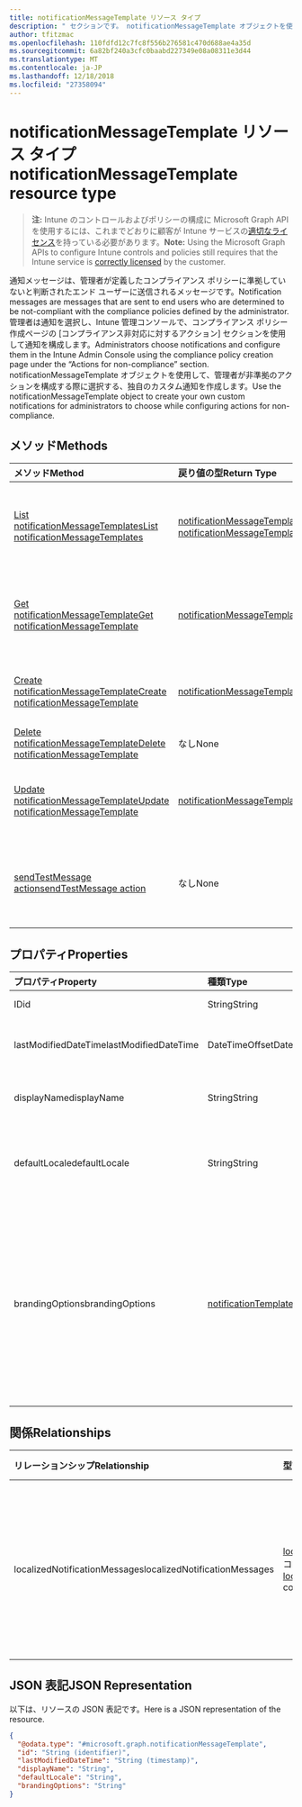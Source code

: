 ```yaml
---
title: notificationMessageTemplate リソース タイプ
description: " セクションです。 notificationMessageTemplate オブジェクトを使用して、管理者が非準拠のアクションを構成する際に選択する、独自のカスタム通知を作成します。"
author: tfitzmac
ms.openlocfilehash: 110fdfd12c7fc8f556b276581c470d688ae4a35d
ms.sourcegitcommit: 6a82bf240a3cfc0baabd227349e08a08311e3d44
ms.translationtype: MT
ms.contentlocale: ja-JP
ms.lasthandoff: 12/18/2018
ms.locfileid: "27358094"
---
```

# <a name="notificationmessagetemplate-resource-type"></a><span data-ttu-id="fa385-104">notificationMessageTemplate リソース タイプ</span><span class="sxs-lookup"><span data-stu-id="fa385-104">notificationMessageTemplate resource type</span></span>

> <span data-ttu-id="fa385-105">**注:** Intune のコントロールおよびポリシーの構成に Microsoft Graph API を使用するには、これまでどおりに顧客が Intune サービスの[適切なライセンス](https://go.microsoft.com/fwlink/?linkid=839381)を持っている必要があります。</span><span class="sxs-lookup"><span data-stu-id="fa385-105">**Note:** Using the Microsoft Graph APIs to configure Intune controls and policies still requires that the Intune service is [correctly licensed](https://go.microsoft.com/fwlink/?linkid=839381) by the customer.</span></span>

<span data-ttu-id="fa385-106">通知メッセージは、管理者が定義したコンプライアンス ポリシーに準拠していないと判断されたエンド ユーザーに送信されるメッセージです。</span><span class="sxs-lookup"><span data-stu-id="fa385-106">Notification messages are messages that are sent to end users who are determined to be not-compliant with the compliance policies defined by the administrator.</span></span> <span data-ttu-id="fa385-107">管理者は通知を選択し、Intune 管理コンソールで、コンプライアンス ポリシー作成ページの [コンプライアンス非対応に対するアクション] セクションを使用して通知を構成します。</span><span class="sxs-lookup"><span data-stu-id="fa385-107">Administrators choose notifications and configure them in the Intune Admin Console using the compliance policy creation page under the “Actions for non-compliance” section.</span></span> <span data-ttu-id="fa385-108">notificationMessageTemplate オブジェクトを使用して、管理者が非準拠のアクションを構成する際に選択する、独自のカスタム通知を作成します。</span><span class="sxs-lookup"><span data-stu-id="fa385-108">Use the notificationMessageTemplate object to create your own custom notifications for administrators to choose while configuring actions for non-compliance.</span></span>
## <a name="methods"></a><span data-ttu-id="fa385-109">メソッド</span><span class="sxs-lookup"><span data-stu-id="fa385-109">Methods</span></span>
|<span data-ttu-id="fa385-110">メソッド</span><span class="sxs-lookup"><span data-stu-id="fa385-110">Method</span></span>|<span data-ttu-id="fa385-111">戻り値の型</span><span class="sxs-lookup"><span data-stu-id="fa385-111">Return Type</span></span>|<span data-ttu-id="fa385-112">説明</span><span class="sxs-lookup"><span data-stu-id="fa385-112">Description</span></span>|
|:---|:---|:---|
|[<span data-ttu-id="fa385-113">List notificationMessageTemplates</span><span class="sxs-lookup"><span data-stu-id="fa385-113">List notificationMessageTemplates</span></span>](../api/intune-notification-notificationmessagetemplate-list.md)|<span data-ttu-id="fa385-114">[notificationMessageTemplate](../resources/intune-notification-notificationmessagetemplate.md) コレクション</span><span class="sxs-lookup"><span data-stu-id="fa385-114">[notificationMessageTemplate](../resources/intune-notification-notificationmessagetemplate.md) collection</span></span>|<span data-ttu-id="fa385-115">[notificationMessageTemplate](../resources/intune-notification-notificationmessagetemplate.md) オブジェクトのプロパティとリレーションシップをリストします。</span><span class="sxs-lookup"><span data-stu-id="fa385-115">List properties and relationships of the [notificationMessageTemplate](../resources/intune-notification-notificationmessagetemplate.md) objects.</span></span>|
|[<span data-ttu-id="fa385-116">Get notificationMessageTemplate</span><span class="sxs-lookup"><span data-stu-id="fa385-116">Get notificationMessageTemplate</span></span>](../api/intune-notification-notificationmessagetemplate-get.md)|[<span data-ttu-id="fa385-117">notificationMessageTemplate</span><span class="sxs-lookup"><span data-stu-id="fa385-117">notificationMessageTemplate</span></span>](../resources/intune-notification-notificationmessagetemplate.md)|<span data-ttu-id="fa385-118">[notificationMessageTemplate](../resources/intune-notification-notificationmessagetemplate.md) オブジェクトのプロパティとリレーションシップを読み取ります。</span><span class="sxs-lookup"><span data-stu-id="fa385-118">Read properties and relationships of the [notificationMessageTemplate](../resources/intune-notification-notificationmessagetemplate.md) object.</span></span>|
|[<span data-ttu-id="fa385-119">Create notificationMessageTemplate</span><span class="sxs-lookup"><span data-stu-id="fa385-119">Create notificationMessageTemplate</span></span>](../api/intune-notification-notificationmessagetemplate-create.md)|[<span data-ttu-id="fa385-120">notificationMessageTemplate</span><span class="sxs-lookup"><span data-stu-id="fa385-120">notificationMessageTemplate</span></span>](../resources/intune-notification-notificationmessagetemplate.md)|<span data-ttu-id="fa385-121">新しい [notificationMessageTemplate](../resources/intune-notification-notificationmessagetemplate.md) を作成します。</span><span class="sxs-lookup"><span data-stu-id="fa385-121">Create a new [notificationMessageTemplate](../resources/intune-notification-notificationmessagetemplate.md) object.</span></span>|
|[<span data-ttu-id="fa385-122">Delete notificationMessageTemplate</span><span class="sxs-lookup"><span data-stu-id="fa385-122">Delete notificationMessageTemplate</span></span>](../api/intune-notification-notificationmessagetemplate-delete.md)|<span data-ttu-id="fa385-123">なし</span><span class="sxs-lookup"><span data-stu-id="fa385-123">None</span></span>|<span data-ttu-id="fa385-124">[notificationMessageTemplate](../resources/intune-notification-notificationmessagetemplate.md) を削除します。</span><span class="sxs-lookup"><span data-stu-id="fa385-124">Deletes a [notificationMessageTemplate](../resources/intune-notification-notificationmessagetemplate.md).</span></span>|
|[<span data-ttu-id="fa385-125">Update notificationMessageTemplate</span><span class="sxs-lookup"><span data-stu-id="fa385-125">Update notificationMessageTemplate</span></span>](../api/intune-notification-notificationmessagetemplate-update.md)|[<span data-ttu-id="fa385-126">notificationMessageTemplate</span><span class="sxs-lookup"><span data-stu-id="fa385-126">notificationMessageTemplate</span></span>](../resources/intune-notification-notificationmessagetemplate.md)|<span data-ttu-id="fa385-127">[notificationMessageTemplate](../resources/intune-notification-notificationmessagetemplate.md) オブジェクトのプロパティを更新します。</span><span class="sxs-lookup"><span data-stu-id="fa385-127">Update the properties of a [notificationMessageTemplate](../resources/intune-notification-notificationmessagetemplate.md) object.</span></span>|
|[<span data-ttu-id="fa385-128">sendTestMessage action</span><span class="sxs-lookup"><span data-stu-id="fa385-128">sendTestMessage action</span></span>](../api/intune-notification-notificationmessagetemplate-sendtestmessage.md)|<span data-ttu-id="fa385-129">なし</span><span class="sxs-lookup"><span data-stu-id="fa385-129">None</span></span>|<span data-ttu-id="fa385-130">既定のロケールで、指定された notificationMessageTemplate を使用して、テスト メッセージを送信します</span><span class="sxs-lookup"><span data-stu-id="fa385-130">Sends test message using the specified notificationMessageTemplate in the default locale</span></span>|

## <a name="properties"></a><span data-ttu-id="fa385-131">プロパティ</span><span class="sxs-lookup"><span data-stu-id="fa385-131">Properties</span></span>
|<span data-ttu-id="fa385-132">プロパティ</span><span class="sxs-lookup"><span data-stu-id="fa385-132">Property</span></span>|<span data-ttu-id="fa385-133">種類</span><span class="sxs-lookup"><span data-stu-id="fa385-133">Type</span></span>|<span data-ttu-id="fa385-134">説明</span><span class="sxs-lookup"><span data-stu-id="fa385-134">Description</span></span>|
|:---|:---|:---|
|<span data-ttu-id="fa385-135">ID</span><span class="sxs-lookup"><span data-stu-id="fa385-135">id</span></span>|<span data-ttu-id="fa385-136">String</span><span class="sxs-lookup"><span data-stu-id="fa385-136">String</span></span>|<span data-ttu-id="fa385-137">エンティティのキー。</span><span class="sxs-lookup"><span data-stu-id="fa385-137">Key of the entity.</span></span>|
|<span data-ttu-id="fa385-138">lastModifiedDateTime</span><span class="sxs-lookup"><span data-stu-id="fa385-138">lastModifiedDateTime</span></span>|<span data-ttu-id="fa385-139">DateTimeOffset</span><span class="sxs-lookup"><span data-stu-id="fa385-139">DateTimeOffset</span></span>|<span data-ttu-id="fa385-140">オブジェクトが最後に変更された DateTime。</span><span class="sxs-lookup"><span data-stu-id="fa385-140">DateTime the object was last modified.</span></span>|
|<span data-ttu-id="fa385-141">displayName</span><span class="sxs-lookup"><span data-stu-id="fa385-141">displayName</span></span>|<span data-ttu-id="fa385-142">String</span><span class="sxs-lookup"><span data-stu-id="fa385-142">String</span></span>|<span data-ttu-id="fa385-143">通知メッセージ テンプレートの表示名。</span><span class="sxs-lookup"><span data-stu-id="fa385-143">Display name for the Notification Message Template.</span></span>|
|<span data-ttu-id="fa385-144">defaultLocale</span><span class="sxs-lookup"><span data-stu-id="fa385-144">defaultLocale</span></span>|<span data-ttu-id="fa385-145">String</span><span class="sxs-lookup"><span data-stu-id="fa385-145">String</span></span>|<span data-ttu-id="fa385-146">要求されたロケールが使用できないときにフォールバックする既定のロケール。</span><span class="sxs-lookup"><span data-stu-id="fa385-146">The default locale to fallback onto when the requested locale is not available.</span></span>|
|<span data-ttu-id="fa385-147">brandingOptions</span><span class="sxs-lookup"><span data-stu-id="fa385-147">brandingOptions</span></span>|[<span data-ttu-id="fa385-148">notificationTemplateBrandingOptions</span><span class="sxs-lookup"><span data-stu-id="fa385-148">notificationTemplateBrandingOptions</span></span>](../resources/intune-notification-notificationtemplatebrandingoptions.md)|<span data-ttu-id="fa385-149">メッセージ テンプレートのブランド化オプション。</span><span class="sxs-lookup"><span data-stu-id="fa385-149">The Message Template Branding Options.</span></span> <span data-ttu-id="fa385-150">ブランド化は、Intune 管理コンソールで定義されます。</span><span class="sxs-lookup"><span data-stu-id="fa385-150">Branding is defined in the Intune Admin Console.</span></span> <span data-ttu-id="fa385-151">可能な値は、`none`、`includeCompanyLogo`、`includeCompanyName`、`includeContactInformation` です。</span><span class="sxs-lookup"><span data-stu-id="fa385-151">Possible values are: `none`, `includeCompanyLogo`, `includeCompanyName`, `includeContactInformation`.</span></span>|

## <a name="relationships"></a><span data-ttu-id="fa385-152">関係</span><span class="sxs-lookup"><span data-stu-id="fa385-152">Relationships</span></span>
|<span data-ttu-id="fa385-153">リレーションシップ</span><span class="sxs-lookup"><span data-stu-id="fa385-153">Relationship</span></span>|<span data-ttu-id="fa385-154">型</span><span class="sxs-lookup"><span data-stu-id="fa385-154">Type</span></span>|<span data-ttu-id="fa385-155">説明</span><span class="sxs-lookup"><span data-stu-id="fa385-155">Description</span></span>|
|:---|:---|:---|
|<span data-ttu-id="fa385-156">localizedNotificationMessages</span><span class="sxs-lookup"><span data-stu-id="fa385-156">localizedNotificationMessages</span></span>|<span data-ttu-id="fa385-157">[localizedNotificationMessage](../resources/intune-notification-localizednotificationmessage.md) コレクション</span><span class="sxs-lookup"><span data-stu-id="fa385-157">[localizedNotificationMessage](../resources/intune-notification-localizednotificationmessage.md) collection</span></span>|<span data-ttu-id="fa385-158">この通知メッセージ テンプレート用にローカライズされたメッセージのリスト。</span><span class="sxs-lookup"><span data-stu-id="fa385-158">The list of localized messages for this Notification Message Template.</span></span>|

## <a name="json-representation"></a><span data-ttu-id="fa385-159">JSON 表記</span><span class="sxs-lookup"><span data-stu-id="fa385-159">JSON Representation</span></span>
<span data-ttu-id="fa385-160">以下は、リソースの JSON 表記です。</span><span class="sxs-lookup"><span data-stu-id="fa385-160">Here is a JSON representation of the resource.</span></span>
<!-- {
  "blockType": "resource",
  "keyProperty": "id",
  "@odata.type": "microsoft.graph.notificationMessageTemplate"
}
-->
``` json
{
  "@odata.type": "#microsoft.graph.notificationMessageTemplate",
  "id": "String (identifier)",
  "lastModifiedDateTime": "String (timestamp)",
  "displayName": "String",
  "defaultLocale": "String",
  "brandingOptions": "String"
}
```



